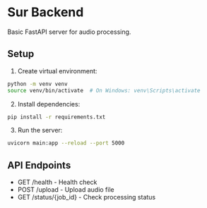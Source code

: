 # Sur Backend

Basic FastAPI server for audio processing.

## Setup

1. Create virtual environment:
```bash
python -m venv venv
source venv/bin/activate  # On Windows: venv\Scripts\activate
```

2. Install dependencies:
```bash
pip install -r requirements.txt
```

3. Run the server:
```bash
uvicorn main:app --reload --port 5000
```

## API Endpoints

- GET /health - Health check
- POST /upload - Upload audio file
- GET /status/{job_id} - Check processing status